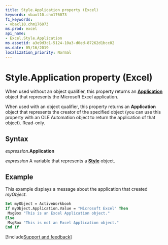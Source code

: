 ```yaml
---
title: Style.Application property (Excel)
keywords: vbaxl10.chm176073
f1_keywords:
- vbaxl10.chm176073
ms.prod: excel
api_name:
- Excel.Style.Application
ms.assetid: a3e9d3c1-5124-10a3-d0ed-87262d1bcc02
ms.date: 05/16/2019
localization_priority: Normal
---
```



# Style.Application property (Excel)

When used without an object qualifier, this property returns an **[Application](Excel.Application(object).md)** object that represents the Microsoft Excel application. 

When used with an object qualifier, this property returns an **Application** object that represents the creator of the specified object (you can use this property with an OLE Automation object to return the application of that object). Read-only.


## Syntax

_expression_.**Application**

_expression_ A variable that represents a **[Style](Excel.Style.md)** object.


## Example

This example displays a message about the application that created _myObject_.

```vb
Set myObject = ActiveWorkbook 
If myObject.Application.Value = "Microsoft Excel" Then 
 MsgBox "This is an Excel Application object." 
Else 
 MsgBox "This is not an Excel Application object." 
End If
```




[!include[Support and feedback](~/includes/feedback-boilerplate.md)]